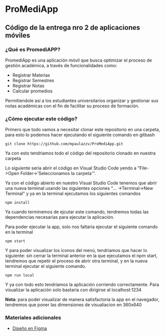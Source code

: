 # ProMediApp
## Código de la entrega nro 2 de aplicaciones móviles

### ¿Qué es PromediAPP?
PromediApp es una aplicación móvil que busca optimizar el proceso de gestión académica, a través de funcionalidades como:

+ Registrar Materias
+ Registrar Semestres
+ Registrar Notas 
+ Calcular promedios

Permitiendole así a los estudiantes universitarios organizar y gestionar sus notas académicas con el fin de facilitar su proceso de formación.

### ¿Cómo ejecutar este código?

Primero que todo vamos a necesitar clonar este repositorio en una carpeta, para esto lo podemos hacer ejecutando el siguiente comando en gitbash
```
git clone https://github.com/mpaulazzv/ProMediApp.git
```
Ya con esto tendriamos todo el código del repositorio clonado en nuestra carpeta 

Lo siguiente seria abrir el código en Visual Studio Code yendo a "File->Open Folder->'Seleccionamos la carpeta'".

Ya con el código abierto en nuestro Visual Studio Code tenemos que abrir una nueva terminal usando las siguientes opciones "... ->Terminal->New Terminal" y ya en la terminal ejecutamos los siguientes comandos
```
npm install
```

Ya cuando terminemos de ejcutar este comando, tendremos todas las dependencias necesarias para ejecutar la aplicación.

Para poder ejecutar la app, solo nos faltaria ejecutar el siguiente comando en la terminal
```
npm start
```

Y para poder visualizar los íconos del menú, tendriamos que hacer lo siguiente: sin cerrar la terminal anterior en la que ejecutamos el npm start, tendremos que repetir el proceso de abrir otra terminal, y en la nueva terminal ejecutar el siguiente comando.
```
npm run local 
```

Y ya con todo esto tendríamos la aplicación corriendo correctamente. Para visualizar la aplicación solo bastaria con dirigirse al localhost:1234 

**Nota**: para poder visualizar de manera satisfactoria la app en el navegador, tendremos que poner las dimensiones de visualiacion en 360x640

### Materiales adicionales
+ [Diseño en Figma](https://www.figma.com/design/K95043XeweSjxq4CkiylWg/Aplicaciones-Mobiles?node-id=0-1&t=u8b637KGvgTi6GJ1-1) 





